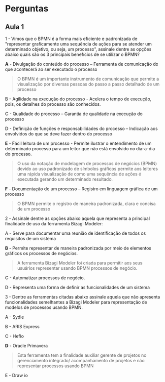 # Perguntas

## Aula 1

1 - Vimos que o BPMN é a forma mais eficiente e padronizada de "representar graficamente uma sequência de ações para se atender um determinado objetivo, ou seja, um processo", assinale dentre as opções abaixo quais são os 3 principais benefícios de se utilizar o BPMN?

__A__ - Divulgação do conteúdo do processo – Ferramenta de comunicação do que acontecerá ao ser executado o processo
> O BPMN é um importante instrumento de comunicação que permite a visualização por diversas pessoas do passo a passo detalhado de um processo

B - Agilidade na execução do processo - Acelera o tempo de execução, pois, os detalhes do processo são conhecidos.

C - Qualidade do processo – Garantia de qualidade na execução do processo

D - Definição de funções e responsabilidades do processo – Indicação aos envolvidos do que se deve fazer dentro do processo

__E__ - Fácil leitura de um processo - Permite ilustrar o entendimento de um determinado processo para um leitor que não está envolvido no dia-a-dia do processo.
> O uso da notação de modelagem de processos de negócios (BPMN) devido ao uso padronizado de símbolos gráficos permite aos leitores uma rápida visualização de como uma sequência de ações é executada gerando um determinado resultado.

__F__ - Documentação de um processo – Registro em linguagem gráfica de um processo
> O BPMN permite o registro de maneira padronizada, clara e concisa de um processo

2 - Assinale dentre as opções abaixo aquela que representa a principal finalidade de uso da ferramenta Bizagi Modeler:

A - Serve para documentar uma reunião de identificação de todos os requisitos de um sistema

__B__ - Permite representar de maneira padronizada por meio de elementos gráficos os processos de negócios.
> A ferramenta Bizagi Modeler foi criada para permitir aos seus usuários representar usando BPMN processos de negócio.

C - Automatizar processos de negócio.

D - Representa uma forma de definir as funcionalidades de um sistema

3 - Dentre as ferramentas citadas abaixo assinale aquela que não apresenta funcionalidades semelhantes a Bizagi Modeler para representação de modelos de processos usando BPMN.

A - Sydle

B - ARIS Express

C - Heflo

__D__ - Oracle Primavera
> Esta ferramenta tem a finalidade auxiliar gerente de projetos no gerenciamento integrado/ acompanhamento de projetos e não representar processos usando BPMN

E - Draw io
